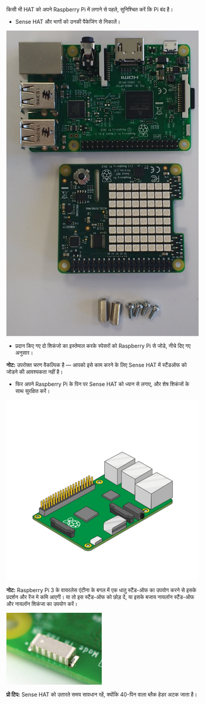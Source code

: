 किसी भी HAT को अपने Raspberry Pi में लगाने से पहले, सुनिश्चित करें कि Pi बंद है।

+ Sense HAT और भागों को उनकी पैकेजिंग से निकालें।

![Sense HAT के भाग](images/sensehat-parts.png)

+ प्रदान किए गए दो शिकंजो का इस्तेमाल करके स्पेसरों को Raspberry Pi से जोडे, नीचे दिए गए अनुसार।

**नोट:** उपरोक्त चरण वैकल्पिक है — आपको इसे काम करने के लिए Sense HAT में स्टैंडऑफ को जोडने की आवश्यकता नहीं है।

+ फिर अपने Raspberry Pi के पिन पर Sense HAT को ध्यान से लगाए, और शेष शिकंजों के साथ सुरक्षित करें।

![Sense HAT लगाएं](images/animated_sense_hat.gif)

**नोट:** Raspberry Pi 3 के वायरलेस एंटीना के बगल में एक धातु स्टैंड-ऑफ का उपयोग करने से इसके प्रदर्शन और रेंज मे कमि आएगी। या तो इस स्टैंड-ऑफ को छोड़ दें, या इसके बजाय नायलॉन स्टैंड-ऑफ और नायलॉन शिकंजा का उपयोग करें।

![Raspberry Pi 3 wifi एंटीना](images/pi3-wifi.png)

**प्रो टिप:** Sense HAT को उतारते समय सावधान रहें, क्योंकि 40-पिन वाला ब्लैक हेडर अटक जाता है।
